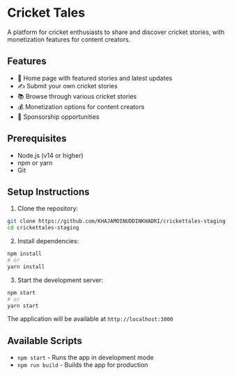 # Cricket Tales

A platform for cricket enthusiasts to share and discover cricket stories, with monetization features for content creators.

## Features

- 🏏 Home page with featured stories and latest updates
- ✍️ Submit your own cricket stories
- 📚 Browse through various cricket stories
- 💰 Monetization options for content creators
- 🎯 Sponsorship opportunities

## Prerequisites

- Node.js (v14 or higher)
- npm or yarn
- Git

## Setup Instructions

1. Clone the repository:

```bash
git clone https://github.com/KHAJAMOINUDDINKHADRI/crickettales-staging.git
cd crickettales-staging
```

2. Install dependencies:

```bash
npm install
# or
yarn install
```

3. Start the development server:

```bash
npm start
# or
yarn start
```

The application will be available at `http://localhost:3000`

## Available Scripts

- `npm start` - Runs the app in development mode
- `npm run build` - Builds the app for production
